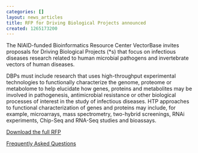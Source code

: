 ```yaml
---
categories: []
layout: news_articles
title: RFP for Driving Biological Projects announced
created: 1265173200
---
```

<p>The NIAID-funded Bioinformatics Resource Center VectorBase invites proposals for Driving Biological Projects (*s) that focus on infectious diseases research related to human microbial pathogens and invertebrate vectors of human diseases.</p><p>DBPs must include research that uses high-throughput experimental technologies to functionally characterize the genome, proteome or metabolome to help elucidate how genes, proteins and metabolites may be involved in pathogenesis, antimicrobial resistance or other biological processes of interest in the study of infectious diseases. HTP approaches to functional characterization of genes and proteins may include, for example, microarrays, mass spectrometry, two-hybrid screenings, RNAi experiments, Chip-Seq and RNA-Seq studies and bioassays.</p><p><a href="http://www.vectorbase.org/downloads/public_data/documents/Request_for_Proposals_VectorBase_DBP.pdf">Download the full RFP</a></p><p><a href="http://www.vectorbase.org/sections/Forum/viewtopic.php?f=2&t=715">Frequently Asked Questions</a></p>

